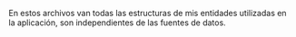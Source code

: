 En estos archivos van todas las estructuras de mis entidades utilizadas en la aplicación, son independientes de las fuentes de datos.
